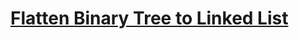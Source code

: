# [Flatten Binary Tree to Linked List](https://leetcode.com/problems/flatten-binary-tree-to-linked-list)
